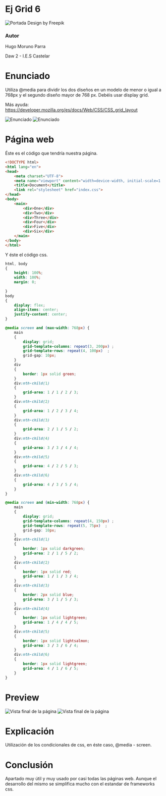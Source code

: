 # Ej Grid 6

![Portada](../imgs/portada.jpg)
Design by Freepik

### Autor

Hugo Moruno Parra  

Daw 2 - I.E.S Castelar

<div style="page-break-after: always;"></div>

# Enunciado

Utiliza @media para dividir los dos diseños en un modelo de menor o igual a 768px y el segundo diseño mayor de 768 px.
Debéis usar display grid.

Más ayuda: https://developer.mozilla.org/es/docs/Web/CSS/CSS_grid_layout

![Enunciado](imgmas.bmp)
![Enunciado](imgmenos.bmp)

# Página web

Éste es el código que tendría nuestra página.

```html
<!DOCTYPE html>
<html lang="en">
<head>
    <meta charset="UTF-8">
    <meta name="viewport" content="width=device-width, initial-scale=1.0">
    <title>Document</title>
    <link rel="stylesheet" href="index.css">
</head>
<body>
    <main>
        <div>One</div>
        <div>Two</div>
        <div>Three</div>
        <div>Four</div>
        <div>Five</div>
        <div>Six</div>
    </main>
</body>
</html>
```

<div style="page-break-after: always;"></div>

Y éste el código css.

```css
html, body
{
    height: 100%;
    width: 100%;
    margin: 0;
    
}
body
{
    display: flex;
    align-items: center;
    justify-content: center;
}

@media screen and (max-width: 768px) {
    main
    {
        display: grid;
        grid-template-columns: repeat(3, 200px) ; 
        grid-template-rows: repeat(4, 100px)  ;
        grid-gap: 10px;
    }
    div
    {
        border: 1px solid green;
    }
    div:nth-child(1)
    {
        grid-area: 1 / 1 / 2 / 3;
    }
    div:nth-child(2)
    {
        grid-area: 1 / 2 / 3 / 4;
    }
    div:nth-child(3)
    {
        grid-area: 2 / 1 / 5 / 2;
    }
    div:nth-child(4)
    {
        grid-area: 3 / 3 / 4 / 4;
    }
    div:nth-child(5)
    {
        grid-area: 4 / 2 / 5 / 3;
    }
    div:nth-child(6)
    {
        grid-area: 4 / 3 / 5 / 4;
    }
}

@media screen and (min-width: 768px) {
    main
    {
        display: grid;
        grid-template-columns: repeat(4, 150px) ; 
        grid-template-rows: repeat(5, 75px)  ;
        grid-gap: 10px;
    }
    div:nth-child(1)
    {
        border: 1px solid darkgreen;
        grid-area: 2 / 1 / 5 / 2;
    }
    div:nth-child(2)
    {
        border: 1px solid red;
        grid-area: 1 / 1 / 3 / 4;
    }
    div:nth-child(3)
    {
        border: 2px solid blue;
        grid-area: 3 / 1 / 5 / 3;
    }
    div:nth-child(4)
    {
        border: 1px solid lightgreen;
        grid-area: 1 / 4 / 4 / 5;
    }
    div:nth-child(5)
    {
        border: 1px solid lightsalmon;
        grid-area: 3 / 3 / 6 / 4;
    }
    div:nth-child(6)
    {
        border: 1px solid lightgreen;
        grid-area: 4 / 1 / 6 / 5;
    }
}
```

<div style="page-break-after: always;"></div>

# Preview

![Vista final de la página](./preview1.png)
![Vista final de la página](./preview2.png)

# Explicación

Utilización de los condicionales de css, en éste caso, @media - screen.

# Conclusión

Apartado muy útil y muy usado por casi todas las páginas web. Aunque el desarrollo del mismo se simplifica mucho con el estandar de frameworks css.